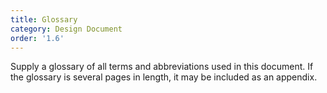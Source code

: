```yaml
---
title: Glossary
category: Design Document
order: '1.6'
---
```


Supply a glossary of all terms and abbreviations used in this document.  If the glossary is several pages in length, it may be included as an appendix.
